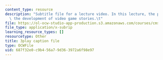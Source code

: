 ```yaml
---
content_type: resource
description: "Subtitle file for a lecture video. In this lecture, the professors discuss\
  \ the development of video game stories.\t"
file: https://ol-ocw-studio-app-production.s3.amazonaws.com/courses/cms-611j-creating-video-games-fall-2014/687f32e0c9b456a79d363972a6f98e97_SSnV-2uWG9w.vtt
file_type: application/x-subrip
learning_resource_types: []
resourcetype: Other
title: 3play caption file
type: OCWFile
uid: 687f32e0-c9b4-56a7-9d36-3972a6f98e97
---
```

